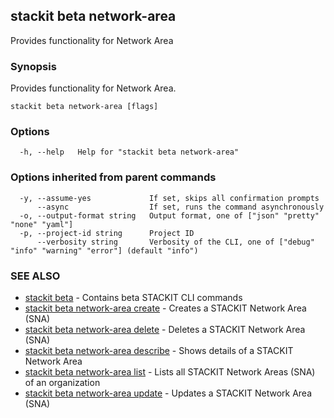 ## stackit beta network-area

Provides functionality for Network Area

### Synopsis

Provides functionality for Network Area.

```
stackit beta network-area [flags]
```

### Options

```
  -h, --help   Help for "stackit beta network-area"
```

### Options inherited from parent commands

```
  -y, --assume-yes             If set, skips all confirmation prompts
      --async                  If set, runs the command asynchronously
  -o, --output-format string   Output format, one of ["json" "pretty" "none" "yaml"]
  -p, --project-id string      Project ID
      --verbosity string       Verbosity of the CLI, one of ["debug" "info" "warning" "error"] (default "info")
```

### SEE ALSO

* [stackit beta](./stackit_beta.md)	 - Contains beta STACKIT CLI commands
* [stackit beta network-area create](./stackit_beta_network-area_create.md)	 - Creates a STACKIT Network Area (SNA)
* [stackit beta network-area delete](./stackit_beta_network-area_delete.md)	 - Deletes a STACKIT Network Area (SNA)
* [stackit beta network-area describe](./stackit_beta_network-area_describe.md)	 - Shows details of a STACKIT Network Area
* [stackit beta network-area list](./stackit_beta_network-area_list.md)	 - Lists all STACKIT Network Areas (SNA) of an organization
* [stackit beta network-area update](./stackit_beta_network-area_update.md)	 - Updates a STACKIT Network Area (SNA)


